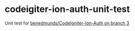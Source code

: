 # codeigiter-ion-auth-unit-test
Unit test for [benedmunds/CodeIgniter-Ion-Auth on branch 3](https://github.com/benedmunds/CodeIgniter-Ion-Auth/tree/3)
